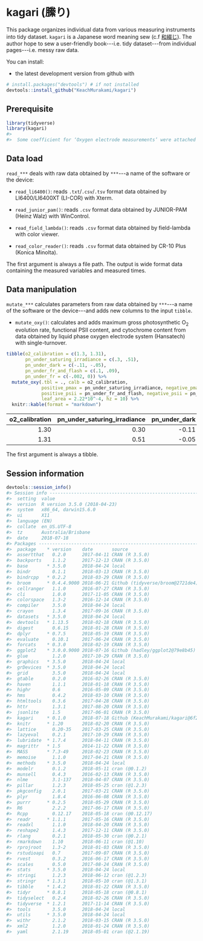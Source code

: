 <!-- README.md is generated from README.Rmd. Please edit that file -->
kagari (縢り)
=============

This package organizes individual data from various measuring instruments into tidy dataset. `kagari` is a Japanese word meaning sew (c.f [和綴じ](https://www.google.co.jp/search?q=%E5%92%8C%E7%B6%B4%E3%81%98&source=lnms&tbm=isch)). The author hope to sew a user-friendly book---i.e. tidy dataset---from individual pages---i.e. messy raw data.

You can install:

-   the latest development version from github with

``` r
# install.packages("devtools") # if not installed
devtools::install_github("KeachMurakami/kagari")
```

Prerequisite
------------

``` r
library(tidyverse)
library(kagari)
#> 
#>  Some coefficient for ‘Oxygen electrode measurements’ were attached
```

Data load
---------

`read_***` deals with raw data obtained by `***`---a name of the software or the device:

-   `read_li6400()`: reads `.txt`/`.csv`/`.tsv` format data obtained by LI6400/LI6400XT (LI-COR) with Xterm.

-   `read_junior_pam()`: reads `.csv` format data obtained by JUNIOR-PAM (Heinz Walz) with WinControl.

-   `read_field_lambda()`: reads `.csv` format data obtained by field-lambda with color viewer.

-   `read_color_reader()`: reads `.csv` format data obtained by CR-10 Plus (Konica Minolta).

The first argument is always a file path. The output is wide format data containing the measured variables and measured times.

Data manipulation
-----------------

`mutate_***` calculates parameters from raw data obtained by `***`---a name of the software or the device---and adds new columns to the input `tibble`.

-   `mutate_oxy()`: calculates and adds maximum gross photosynthetic O<sub>2</sub> evolution rate, functional PSII content, and cytochrome content from data obtained by liquid phase oxygen electrode system (Hansatech) with single-turnover.

``` r
tibble(o2_calibration = c(1.3, 1.31),
       pn_under_saturing_irradiance = c(.3, .51),
       pn_under_dark = c(-.11, -.05),
       pn_under_fr_and_flash = c(.1, .09),
       pn_under_fr = c(-.002, 0)) %>%
  mutate_oxy(.tbl = ., calb = o2_calibration,
             positive_pmax = pn_under_saturing_irradiance, negative_pmax = pn_under_dark,
             positive_psii = pn_under_fr_and_flash, negative_psii = pn_under_fr,
             leaf_area = 2.22*10^-4, hz = 10) %>%
  knitr::kable(format = "markdown")
```

<table>
<colgroup>
<col width="12%" />
<col width="23%" />
<col width="11%" />
<col width="17%" />
<col width="10%" />
<col width="7%" />
<col width="8%" />
<col width="8%" />
</colgroup>
<thead>
<tr class="header">
<th align="right">o2_calibration</th>
<th align="right">pn_under_saturing_irradiance</th>
<th align="right">pn_under_dark</th>
<th align="right">pn_under_fr_and_flash</th>
<th align="right">pn_under_fr</th>
<th align="right">pmax</th>
<th align="right">psii</th>
<th align="right">cytf</th>
</tr>
</thead>
<tbody>
<tr class="odd">
<td align="right">1.30</td>
<td align="right">0.30</td>
<td align="right">-0.11</td>
<td align="right">0.10</td>
<td align="right">-0.002</td>
<td align="right">19.99018</td>
<td align="right">0.8395877</td>
<td align="right">0.4794487</td>
</tr>
<tr class="even">
<td align="right">1.31</td>
<td align="right">0.51</td>
<td align="right">-0.05</td>
<td align="right">0.09</td>
<td align="right">0.000</td>
<td align="right">33.53936</td>
<td align="right">0.7216268</td>
<td align="right">0.8940091</td>
</tr>
</tbody>
</table>

The first argument is always a tibble.

Session information
-------------------

``` r
devtools::session_info()
#> Session info -------------------------------------------------------------
#>  setting  value                       
#>  version  R version 3.5.0 (2018-04-23)
#>  system   x86_64, darwin15.6.0        
#>  ui       X11                         
#>  language (EN)                        
#>  collate  en_US.UTF-8                 
#>  tz       Australia/Brisbane          
#>  date     2018-07-18
#> Packages -----------------------------------------------------------------
#>  package    * version    date       source                               
#>  assertthat   0.2.0      2017-04-11 CRAN (R 3.5.0)                       
#>  backports    1.1.2      2017-12-13 CRAN (R 3.5.0)                       
#>  base       * 3.5.0      2018-04-24 local                                
#>  bindr        0.1.1      2018-03-13 CRAN (R 3.5.0)                       
#>  bindrcpp   * 0.2.2      2018-03-29 CRAN (R 3.5.0)                       
#>  broom      * 0.4.4.9000 2018-06-21 Github (tidyverse/broom@2721de4)     
#>  cellranger   1.1.0      2016-07-27 CRAN (R 3.5.0)                       
#>  cli          1.0.0      2017-11-05 CRAN (R 3.5.0)                       
#>  colorspace   1.3-2      2016-12-14 CRAN (R 3.5.0)                       
#>  compiler     3.5.0      2018-04-24 local                                
#>  crayon       1.3.4      2017-09-16 CRAN (R 3.5.0)                       
#>  datasets   * 3.5.0      2018-04-24 local                                
#>  devtools   * 1.13.5     2018-02-18 CRAN (R 3.5.0)                       
#>  digest       0.6.15     2018-01-28 CRAN (R 3.5.0)                       
#>  dplyr      * 0.7.5      2018-05-19 CRAN (R 3.5.0)                       
#>  evaluate     0.10.1     2017-06-24 CRAN (R 3.5.0)                       
#>  forcats    * 0.3.0      2018-02-19 CRAN (R 3.5.0)                       
#>  ggplot2    * 3.0.0.9000 2018-07-16 Github (hadley/ggplot2@79e8b45)      
#>  glue         1.2.0      2017-10-29 CRAN (R 3.5.0)                       
#>  graphics   * 3.5.0      2018-04-24 local                                
#>  grDevices  * 3.5.0      2018-04-24 local                                
#>  grid         3.5.0      2018-04-24 local                                
#>  gtable       0.2.0      2016-02-26 CRAN (R 3.5.0)                       
#>  haven        1.1.1      2018-01-18 CRAN (R 3.5.0)                       
#>  highr        0.6        2016-05-09 CRAN (R 3.5.0)                       
#>  hms          0.4.2      2018-03-10 CRAN (R 3.5.0)                       
#>  htmltools    0.3.6      2017-04-28 CRAN (R 3.5.0)                       
#>  httr         1.3.1      2017-08-20 CRAN (R 3.5.0)                       
#>  jsonlite     1.5        2017-06-01 CRAN (R 3.5.0)                       
#>  kagari     * 0.1.0      2018-07-18 Github (KeachMurakami/kagari@6f2bc3c)
#>  knitr      * 1.20       2018-02-20 CRAN (R 3.5.0)                       
#>  lattice      0.20-35    2017-03-25 CRAN (R 3.5.0)                       
#>  lazyeval     0.2.1      2017-10-29 CRAN (R 3.5.0)                       
#>  lubridate  * 1.7.4      2018-04-11 CRAN (R 3.5.0)                       
#>  magrittr   * 1.5        2014-11-22 CRAN (R 3.5.0)                       
#>  MASS       * 7.3-49     2018-02-23 CRAN (R 3.5.0)                       
#>  memoise      1.1.0      2017-04-21 CRAN (R 3.5.0)                       
#>  methods    * 3.5.0      2018-04-24 local                                
#>  modelr       0.1.2      2018-05-11 cran (@0.1.2)                        
#>  munsell      0.4.3      2016-02-13 CRAN (R 3.5.0)                       
#>  nlme         3.1-137    2018-04-07 CRAN (R 3.5.0)                       
#>  pillar       1.2.3      2018-05-25 cran (@1.2.3)                        
#>  pkgconfig    2.0.1      2017-03-21 CRAN (R 3.5.0)                       
#>  plyr         1.8.4      2016-06-08 CRAN (R 3.5.0)                       
#>  purrr      * 0.2.5      2018-05-29 CRAN (R 3.5.0)                       
#>  R6           2.2.2      2017-06-17 CRAN (R 3.5.0)                       
#>  Rcpp         0.12.17    2018-05-18 cran (@0.12.17)                      
#>  readr      * 1.1.1      2017-05-16 CRAN (R 3.5.0)                       
#>  readxl       1.1.0      2018-04-20 CRAN (R 3.5.0)                       
#>  reshape2     1.4.3      2017-12-11 CRAN (R 3.5.0)                       
#>  rlang        0.2.1      2018-05-30 cran (@0.2.1)                        
#>  rmarkdown    1.10       2018-06-11 cran (@1.10)                         
#>  rprojroot    1.3-2      2018-01-03 CRAN (R 3.5.0)                       
#>  rstudioapi   0.7        2017-09-07 CRAN (R 3.5.0)                       
#>  rvest        0.3.2      2016-06-17 CRAN (R 3.5.0)                       
#>  scales       0.5.0      2017-08-24 CRAN (R 3.5.0)                       
#>  stats      * 3.5.0      2018-04-24 local                                
#>  stringi      1.2.3      2018-06-12 cran (@1.2.3)                        
#>  stringr    * 1.3.1      2018-05-10 cran (@1.3.1)                        
#>  tibble     * 1.4.2      2018-01-22 CRAN (R 3.5.0)                       
#>  tidyr      * 0.8.1      2018-05-18 cran (@0.8.1)                        
#>  tidyselect   0.2.4      2018-02-26 CRAN (R 3.5.0)                       
#>  tidyverse  * 1.2.1      2017-11-14 CRAN (R 3.5.0)                       
#>  tools        3.5.0      2018-04-24 local                                
#>  utils      * 3.5.0      2018-04-24 local                                
#>  withr        2.1.2      2018-03-15 CRAN (R 3.5.0)                       
#>  xml2         1.2.0      2018-01-24 CRAN (R 3.5.0)                       
#>  yaml         2.1.19     2018-05-01 cran (@2.1.19)
```
